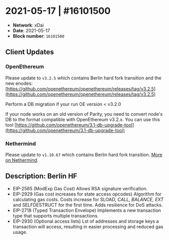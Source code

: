# 2021-05-17 | #16101500

* **Network**: xDai
* **Date**: 2021-05-17
* **Block number**: `16101500`

## Client Updates

### OpenEthereum

Please update to `v3.2.5` which contains Berlin hard fork transition and the new enodes: [https://github.com/openethereum/openethereum/releases/tag/v3.2.5](https://github.com/openethereum/openethereum/releases/tag/v3.2.5)

Perform a DB migration if your run OE version < v3.2.0

If your node works on an old version of Parity, you need to convert node's DB to the format compatible with OpenEthereum v3.2.x. You can use this tool [https://github.com/openethereum/3.1-db-upgrade-tool](https://github.com/openethereum/3.1-db-upgrade-tool)

### Nethermind

Please update to  `v1.10.67` which contains Berlin hard fork transition. [More on Nethermind](../../for-developers/install-xdai-client/nethermind.md).

## Description: Berlin HF

* EIP-2565 (ModExp Gas Cost) Allows RSA signature verification.
* EIP-2929 (Gas cost increases for state access opcodes) Algorithm for calculating  gas costs. Costs increase for SLOAD, _CALL, BALANCE, EXT_ and SELFDESTRUCT for the first time. Adds resilience for DoS attacks.
* EIP-2718 (Typed Transaction Envelope) Implements a new transaction type that  supports multiple transactions.
* EIP-2930 (Optional access lists) Lst of addresses and storage keys a transaction will access, resulting in easier processing and reduced gas usage.&#x20;

##
